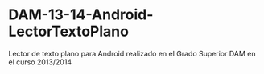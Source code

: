 # DAM-13-14-Android-LectorTextoPlano
Lector de texto plano para Android realizado en el Grado Superior DAM en el curso 2013/2014
